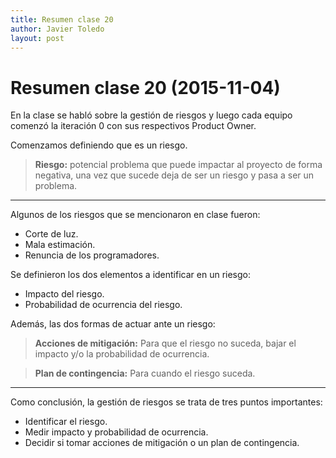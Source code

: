 ```yaml
---
title: Resumen clase 20
author: Javier Toledo
layout: post
---
```


Resumen clase 20 (2015-11-04)
==============================

En la clase se habló sobre la gestión de riesgos y luego cada equipo comenzó la iteración 0 con sus respectivos Product Owner.

Comenzamos definiendo que es un riesgo.

>__Riesgo:__
potencial problema que puede impactar al proyecto de forma negativa, una vez que sucede deja de ser un riesgo y pasa a ser un problema.

---

Algunos de los riesgos que se mencionaron en clase fueron:

* Corte de luz.
* Mala estimación.
* Renuncia de los programadores.

Se definieron los dos elementos a identificar en un riesgo:

* Impacto del riesgo.
* Probabilidad de ocurrencia del riesgo.

Además, las dos formas de actuar ante un riesgo:

>__Acciones de mitigación:__
Para que el riesgo no suceda, bajar el impacto y/o la probabilidad de ocurrencia.

>__Plan de contingencia:__
Para cuando el riesgo suceda.

---

Como conclusión, la gestión de riesgos se trata de tres puntos importantes:

* Identificar el riesgo.
* Medir impacto y probabilidad de ocurrencia.
* Decidir si tomar acciones de mitigación o un plan de contingencia.
